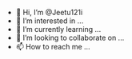 - 👋 Hi, I’m @Jeetu121i
- 👀 I’m interested in ...
- 🌱 I’m currently learning ...
- 💞️ I’m looking to collaborate on ...
- 📫 How to reach me ...

<!---
Jeetu121i/Jeetu121i is a ✨ special ✨ repository because its `README.md` (this file) appears on your GitHub profile.
You can click the Preview link to take a look at your changes.
--->
